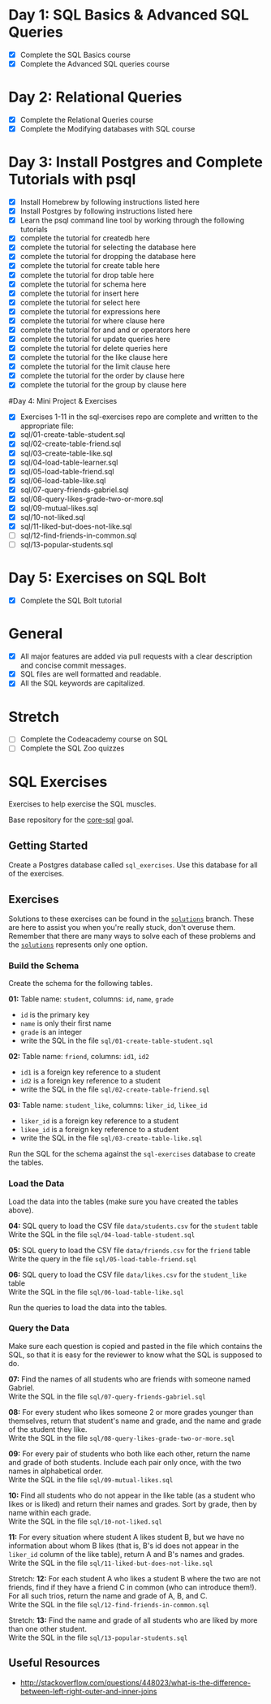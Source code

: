 # Day 1: SQL Basics & Advanced SQL Queries

- [x] Complete the SQL Basics course
- [x] Complete the Advanced SQL queries course

# Day 2: Relational Queries

- [x] Complete the Relational Queries course
- [x] Complete the Modifying databases with SQL course

# Day 3: Install Postgres and Complete Tutorials with psql

- [x] Install Homebrew by following instructions listed here
- [x] Install Postgres by following instructions listed here
- [x] Learn the psql command line tool by working through the following tutorials
 - [x] complete the tutorial for createdb here
 - [x] complete the tutorial for selecting the database here
 - [x] complete the tutorial for dropping the database here
 - [x] complete the tutorial for create table here
 - [x] complete the tutorial for drop table here
 - [x] complete the tutorial for schema here
 - [x] complete the tutorial for insert here
 - [x] complete the tutorial for select here
 - [x] complete the tutorial for expressions here
 - [x] complete the tutorial for where clause here
 - [x] complete the tutorial for and and or operators here
 - [x] complete the tutorial for update queries here
 - [x] complete the tutorial for delete queries here
 - [x] complete the tutorial for the like clause here
 - [x] complete the tutorial for the limit clause here
 - [x] complete the tutorial for the order by clause here
 - [x] complete the tutorial for the group by clause here

#Day 4: Mini Project & Exercises

 - [x] Exercises 1-11 in the sql-exercises repo are complete and written to the appropriate file:
  - [x] sql/01-create-table-student.sql
  - [x] sql/02-create-table-friend.sql
  - [x] sql/03-create-table-like.sql
  - [x] sql/04-load-table-learner.sql
  - [x] sql/05-load-table-friend.sql
  - [x] sql/06-load-table-like.sql
  - [x] sql/07-query-friends-gabriel.sql
  - [x] sql/08-query-likes-grade-two-or-more.sql
  - [x] sql/09-mutual-likes.sql
  - [x] sql/10-not-liked.sql
  - [x] sql/11-liked-but-does-not-like.sql
  - [ ] sql/12-find-friends-in-common.sql
  - [ ] sql/13-popular-students.sql

# Day 5: Exercises on SQL Bolt

 - [x] Complete the SQL Bolt tutorial


# General

 - [x] All major features are added via pull requests with a clear description and concise commit messages.
 - [x] SQL files are well formatted and readable.
 - [x] All the SQL keywords are capitalized.

# Stretch

 - [ ] Complete the Codeacademy course on SQL
 - [ ] Complete the SQL Zoo quizzes

# SQL Exercises

Exercises to help exercise the SQL muscles.

Base repository for the [core-sql](http://jsdev.learnersguild.org/goals/178) goal.

## Getting Started

Create a Postgres database called `sql_exercises`. Use this database for all of the exercises.

## Exercises

Solutions to these exercises can be found in the [`solutions`](https://github.com/GuildCrafts/sql-exercises/tree/solutions) branch. These are here to assist you when you're really stuck, don't overuse them. Remember that there are many ways to solve each of these problems and the [`solutions`](https://github.com/GuildCrafts/sql-exercises/tree/solutions) represents only one option.

### Build the Schema

Create the schema for the following tables.

**01:** Table name: `student`, columns: `id`, `name`, `grade`
- `id` is the primary key
- `name` is only their first name
- `grade` is an integer
- write the SQL in the file `sql/01-create-table-student.sql`

**02:** Table name: `friend`, columns: `id1`, `id2`
- `id1` is a foreign key reference to a student
- `id2` is a foreign key reference to a student
- write the SQL in the file `sql/02-create-table-friend.sql`

**03:** Table name: `student_like`, columns: `liker_id`, `likee_id`
- `liker_id` is a foreign key reference to a student
- `likee_id` is a foreign key reference to a student
- write the SQL in the file `sql/03-create-table-like.sql`

Run the SQL for the schema against the `sql-exercises` database to create the tables.

### Load the Data

Load the data into the tables (make sure you have created the tables above).

**04:** SQL query to load the CSV file `data/students.csv` for the `student` table
<br>Write the SQL in the file `sql/04-load-table-student.sql`

**05:** SQL query to load the CSV file `data/friends.csv` for the `friend` table
<br>Write the query in the file `sql/05-load-table-friend.sql`

**06:** SQL query to load the CSV file `data/likes.csv` for the `student_like` table
<br>Write the SQL in the file `sql/06-load-table-like.sql`

Run the queries to load the data into the tables.

### Query the Data

Make sure each question is copied and pasted in the file which contains the SQL, so that it is easy for the reviewer to know what the SQL is supposed to do.

**07:** Find the names of all students who are friends with someone named Gabriel.
<br>Write the SQL in the file `sql/07-query-friends-gabriel.sql`

**08:** For every student who likes someone 2 or more grades younger than themselves, return that student's name and grade, and the name and grade of the student they like.
<br>Write the SQL in the file `sql/08-query-likes-grade-two-or-more.sql`

**09:** For every pair of students who both like each other, return the name and grade of both students. Include each pair only once, with the two names in alphabetical order.
<br>Write the SQL in the file `sql/09-mutual-likes.sql`

**10:** Find all students who do not appear in the like table (as a student who likes or is liked) and return their names and grades. Sort by grade, then by name within each grade.
<br>Write the SQL in the file `sql/10-not-liked.sql`

**11:** For every situation where student A likes student B, but we have no information about whom B likes (that is, B's id does not appear in the `liker_id` column of the like table), return A and B's names and grades.
<br>Write the SQL in the file `sql/11-liked-but-does-not-like.sql`

Stretch: **12:** For each student A who likes a student B where the two are not friends, find if they have a friend C in common (who can introduce them!). For all such trios, return the name and grade of A, B, and C.
<br>Write the SQL in the file `sql/12-find-friends-in-common.sql`

Stretch: **13:** Find the name and grade of all students who are liked by more than one other student.
<br>Write the SQL in the file `sql/13-popular-students.sql`

## Useful Resources
- http://stackoverflow.com/questions/448023/what-is-the-difference-between-left-right-outer-and-inner-joins
